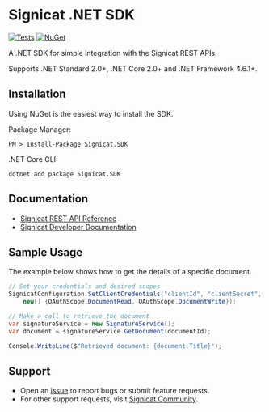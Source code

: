 # Signicat .NET SDK
[![Tests](https://github.com/signicat/signicat-net/actions/workflows/test.yml/badge.svg)](https://github.com/signicat/signicat-net/actions/workflows/test.yml)
 [![NuGet](https://img.shields.io/nuget/v/Signicat.SDK.svg)](https://www.nuget.org/packages/Signicat.SDK)

A .NET SDK for simple integration with the Signicat REST APIs.

Supports .NET Standard 2.0+, .NET Core 2.0+ and .NET Framework 4.6.1+.

## Installation
Using NuGet is the easiest way to install the SDK.

Package Manager:

	PM > Install-Package Signicat.SDK

.NET Core CLI:  

	dotnet add package Signicat.SDK

## Documentation
- [Signicat REST API Reference](https://developer.signicat.com/dtp/apis/authentication/)
- [Signicat Developer Documentation](https://developer.signicat.com/dtp/docs)


## Sample Usage
The example below shows how to get the details of a specific document.

```csharp
// Set your credentials and desired scopes
SignicatConfiguration.SetClientCredentials("clientId", "clientSecret",
    new[] {OAuthScope.DocumentRead, OAuthScope.DocumentWrite});

// Make a call to retrieve the document
var signatureService = new SignatureService();
var document = signatureService.GetDocument(documentId);

Console.WriteLine($"Retrieved document: {document.Title}");
```

## Support
- Open an [issue](https://github.com/signicat/signicat-net/issues) to report bugs or submit feature requests.
- For other support requests, visit [Signicat Community](https://community.signicat.com).
